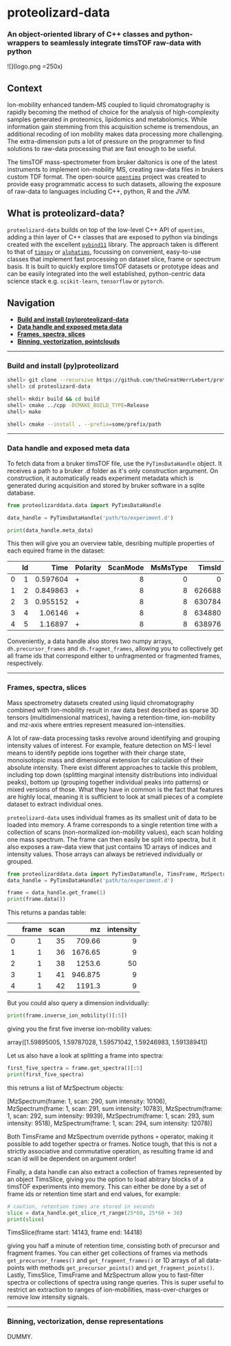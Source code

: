 # proteolizard-data
### An object-oriented library of C++ classes and python-wrappers to seamlessly integrate timsTOF raw-data with python

![](logo.png =250x)
## Context
Ion-mobility enhanced tandem-MS coupled to liquid chromatography is rapidly becoming the method of 
choice for the analysis of high-complexity samples generated in proteomics, lipidomics and metabolomics.
While information gain stemming from this acquisition scheme is tremendous, an additional recoding of 
ion mobility makes data processing more challenging. The extra-dimension puts a lot of pressure on the 
programmer to find solutions to raw-data processing that are fast enough to be useful.

The timsTOF mass-spectrometer from bruker daltonics is one of the latest instruments to implement
ion-mobility MS, creating raw-data files in brukers custom TDF format. 
The open-source [`opentims`](https://github.com/michalsta/opentims) project was created to provide 
easy programmatic access to such datasets, allowing the exposure of raw-data to languages including C++, 
python, R and the JVM.

## What is proteolizard-data?
`proteolizard-data` builds on top of the low-level C++ API of `opentims`, adding a thin layer of C++ classes that 
are exposed to python via bindings created with the excellent [`pybind11`](https://github.com/pybind/pybind11) 
library. The approach taken is different to that of [`timspy`](https://github.com/MatteoLacki/timspy) 
or [`alphatims`](https://github.com/MannLabs/alphatims), focussing on convenient, easy-to-use
classes that implement fast processing on dataset slice, frame or spectrum basis. It is built to 
quickly explore timsTOF datasets or prototype ideas and can be easily integrated into the well 
established, python-centric data science stack e.g. `scikit-learn`, `tensorflow` or `pytorch`.

## Navigation
* [**Build and install (py)proteolizard-data**](#build-and-install-pyproteolizard)
* [**Data handle and exposed meta data**](#data-handle-and-exposed-meta-data)
* [**Frames, spectra, slices**](#frames-spectra-slices)
* [**Binning, vectorization, pointclouds**](#binning-vectorization-pointclouds)

---
### Build and install (py)proteolizard
```sh
shell> git clone --recursive https://github.com/theGreatHerrLebert/proteolizard-data
shell> cd proteolizard-data
```

```sh
shell> mkdir build && cd build
shell> cmake ../cpp -DCMAKE_BUILD_TYPE=Release
shell> make 
```

```sh
shell> cmake --install . --prefix=some/prefix/path
```
---
### Data handle and exposed meta data
To fetch data from a bruker timsTOF file, use the `PyTimsDataHandle` object. It receives a path to a bruker .d folder 
as it's only construction argument. On construction, it automatically reads experiment metadata which is generated 
during acquisition and stored by bruker software in a sqlite database.
```python
from proteolizarddata.data import PyTimsDataHandle

data_handle = PyTimsDataHandle('path/to/experiment.d')

print(data_handle.meta_data)
```

This then will give you an overview table, desribing multiple properties of each equired frame in the dataset:

|    |   Id |     Time | Polarity   |   ScanMode |   MsMsType |   TimsId |   MaxIntensity |   SummedIntensities |   NumScans |   NumPeaks |   MzCalibration |      T1 |      T2 |   TimsCalibration |   PropertyGroup |   AccumulationTime |   RampTime |
|---:|-----:|---------:|:-----------|-----------:|-----------:|---------:|---------------:|--------------------:|-----------:|-----------:|----------------:|--------:|--------:|------------------:|----------------:|-------------------:|-----------:|
|  0 |    1 | 0.597604 | +          |          8 |          0 |        0 |           7594 |            13708637 |        918 |     260611 |               1 | 25.6819 | 25.308  |                 1 |               1 |             99.953 |     99.953 |
|  1 |    2 | 0.849863 | +          |          8 |          8 |   626688 |            787 |               50776 |        918 |        609 |               1 | 25.6819 | 25.308  |                 1 |               1 |             99.953 |     99.953 |
|  2 |    3 | 0.955152 | +          |          8 |          8 |   630784 |           1066 |               54927 |        918 |        659 |               1 | 25.6819 | 25.308  |                 1 |               1 |             99.953 |     99.953 |
|  3 |    4 | 1.06146  | +          |          8 |          8 |   634880 |            721 |               39725 |        918 |        512 |               1 | 25.6819 | 25.308  |                 1 |               1 |             99.953 |     99.953 |
|  4 |    5 | 1.16897  | +          |          8 |          8 |   638976 |            471 |               41510 |        918 |        612 |               1 | 25.6819 | 25.3082 |                 1 |               1 |             99.953 |     99.953 |

Conveniently, a data handle also stores two numpy arrays, `dh.precursor_frames` and `dh.fragmet_frames`, allowing you
to collectively get all frame ids that correspond either to unfragmented or fragmented frames, respectively.

---
### Frames, spectra, slices
Mass spectrometry datasets created using liquid chromatography combined with Ion-mobility result in raw data best 
described as sparse 3D tensors (multidimensional matrices), having a retention-time, ion-mobility and mz-axis where
entries represent measured ion-intensities.

A lot of raw-data processing tasks revolve around identifying and grouping intensity values of interest. For example, 
feature detection on MS-I level means to identify peptide ions together with their charge state, monoisotopic mass and
dimensional extension for calculation of their absolute intensity.
There exist different approaches to tackle this problem, including top down (splitting marginal intensity distributions 
into individual peaks), bottom up (grouping together individual peaks into patterns) or mixed versions of those.
What they have in common is the fact that features are highly local, meaning it is sufficient to look at small pieces 
of a complete dataset to extract individual ones. 

`proteolizard-data` uses individual frames as its smallest unit of data to be loaded into memory. A frame corresponds to 
a single retention time with a collection of scans (non-normalized ion-mobility values), each scan holding one 
mass spectrum. The frame can then easily be  split into spectra, but it also exposes a raw-data view that just contains
1D arrays of indices and intensity values. Those arrays can always be retrieved individually or grouped.
```python
from proteolizarddata.data import PyTimsDataHandle, TimsFrame, MzSpectrum
data_handle = PyTimsDataHandle('path/to/experiment.d')

frame = data_handle.get_frame(1)
print(frame.data())
```

This returns a pandas table:

|    |   frame |   scan |       mz |   intensity |
|---:|--------:|-------:|---------:|------------:|
|  0 |       1 |     35 |  709.66  |           9 |
|  1 |       1 |     36 | 1676.65  |           9 |
|  2 |       1 |     38 | 1253.6   |          50 |
|  3 |       1 |     41 |  946.875 |           9 |
|  4 |       1 |     42 | 1191.3   |           9 |


But you could also query a dimension individually:
```python
print(frame.inverse_ion_mobility()[:5])
```
giving you the first five inverse ion-mobility values:

array([1.59895005, 1.59787028, 1.59571042, 1.59246983, 1.59138941])

Let us also have a look at splitting a frame into spectra:

```python
first_five_spectra = frame.get_spectra()[:5]
print(first_five_spectra)
```

this retruns a list of MzSpectrum objects:

[MzSpectrum(frame: 1, scan: 290, sum intensity: 10106),
 MzSpectrum(frame: 1, scan: 291, sum intensity: 10783),
 MzSpectrum(frame: 1, scan: 292, sum intensity: 9939),
 MzSpectrum(frame: 1, scan: 293, sum intensity: 9518),
 MzSpectrum(frame: 1, scan: 294, sum intensity: 12078)]

Both TimsFrame and MzSpectrum override pythons `+` operator, making it possible to add together spectra or frames.
Notice tough, that this is not a strictly associative and commutative operation, as resulting frame id and scan id will 
be dependent on argument order!

Finally, a data handle can also extract a collection of frames represented by an object TimsSlice, giving you the option
to load abitrary blocks of a timsTOF experiments into memory. This can either be done by a set of frame ids or retention
time start and end values, for example:
```python
# caution, retention times are stored in seconds
slice = data_handle.get_slice_rt_range(25*60, 25*60 + 30)
print(slice)
```
TimsSlice(frame start: 14143, frame end: 14418)

giving you half a minute of retention time, consisting both of precursor and fragment frames. You can either get
collections of frames via methods `get_precursor_frames()` and `get_fragment_frames()` or 1D arrays of all data-points 
with methods `get_precursor_points()` and `get_fragment_points()`. Lastly, TimsSlice, TimsFrame and MzSpectrum allow 
you to fast-filter spectra or collections of spectra using range queries. This is super useful to restrict an extraction 
to ranges of ion-mobilities, mass-over-charges or remove low intensity signals.

---
### Binning, vectorization, dense representations
DUMMY.
